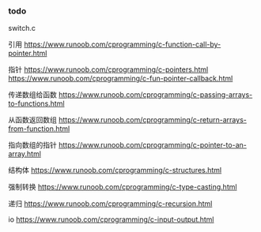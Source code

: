 ### todo
switch.c

引用
https://www.runoob.com/cprogramming/c-function-call-by-pointer.html

指针
https://www.runoob.com/cprogramming/c-pointers.html
https://www.runoob.com/cprogramming/c-fun-pointer-callback.html

传递数组给函数
https://www.runoob.com/cprogramming/c-passing-arrays-to-functions.html

从函数返回数组
https://www.runoob.com/cprogramming/c-return-arrays-from-function.html

指向数组的指针
https://www.runoob.com/cprogramming/c-pointer-to-an-array.html

结构体
https://www.runoob.com/cprogramming/c-structures.html

强制转换
https://www.runoob.com/cprogramming/c-type-casting.html

递归
https://www.runoob.com/cprogramming/c-recursion.html

io
https://www.runoob.com/cprogramming/c-input-output.html












